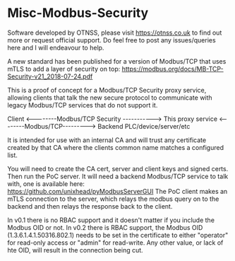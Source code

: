 # Misc-Modbus-Security

Software developed by OTNSS, please visit https://otnss.co.uk to find out more or request official support. Do feel free to post any issues/queries here and I will endeavour to help.

A new standard has been published for a version of Modbus/TCP that uses mTLS to add a layer of security on top: https://modbus.org/docs/MB-TCP-Security-v21_2018-07-24.pdf

This is a proof of concept for a Modbus/TCP Security proxy service, allowing clients that talk the new secure protocol to communicate with legacy Modbus/TCP services that do not support it. 

Client  <--------Modbus/TCP Security -----------> This proxy service <--------Modbus/TCP---------> Backend PLC/device/server/etc

It is intended for use with an internal CA and will trust any certificate created by that CA where the clients common name matches a configured list.

You will need to create the CA cert, server and client keys and signed certs. Then run the PoC server. It will need a backend Modbus/TCP service to talk with, one is available here: https://github.com/unixhead/pyModbusServerGUI
The PoC client makes an mTLS connection to the server, which relays the modbus query on to the backend and then relays the response back to the client.

In v0.1 there is no RBAC support and it doesn't matter if you include the Modbus OID or not.
In v0.2 there is RBAC support, the Modbus OID (1.3.6.1.4.1.50316.802.1) needs to be set in the certificate to either "operator" for read-only access or "admin" for read-write. Any other value, or lack of hte OID, will result in the connection being cut. 

